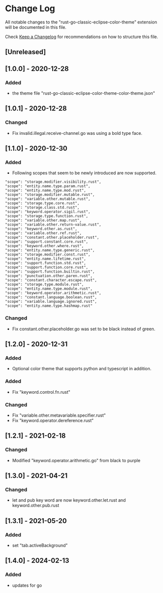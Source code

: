 # Change Log

All notable changes to the "rust-go-classic-eclipse-color-theme" extension will be documented in this file.

Check [Keep a Changelog](http://keepachangelog.com/) for recommendations on how to structure this file.

## [Unreleased]

## [1.0.0] - 2020-12-28
### Added
 - the theme file "rust-go-classic-eclipse-color-theme-color-theme.json"

## [1.0.1] - 2020-12-28
### Changed
 - Fix invalid.illegal.receive-channel.go was using a bold type face.

## [1.1.0] - 2020-12-30
### Added
 - Following scopes that seem to be newly introduced are now supported.
```
"scope": "storage.modifier.visibility.rust",
"scope": "entity.name.type.param.rust",
"scope": "entity.name.type.mod.rust",
"scope": "storage.modifier.mutable.rust",
"scope": "variable.other.mutable.rust",
"scope": "storage.type.core.rust",
"scope": "storage.class.std.rust",
"scope": "keyword.operator.sigil.rust",
"scope": "storage.type.function.rust",
"scope": "variable.other.map.rust",
"scope": "variable.other.return-value.rust",
"scope": "keyword.other.as.rust",
"scope": "variable.other.ref.rust",
"scope": "constant.other.placeholder.rust",
"scope": "support.constant.core.rust",
"scope": "keyword.other.where.rust",
"scope": "entity.name.type.generic.rust",
"scope": "storage.modifier.const.rust",
"scope": "entity.name.lifetime.rust",
"scope": "support.function.std.rust",
"scope": "support.function.core.rust",
"scope": "support.function.builtin.rust",
"scope": "punctuation.other.paren.rust",
"scope": "constant.character.escape.rust",
"scope": "storage.type.module.rust",
"scope": "entity.name.type.module.rust",
"scope": "keyword.operator.arithmetic.rust",
"scope": "constant.language.boolean.rust",
"scope": "variable.language.ignored.rust",
"scope": "entity.name.type.hashmap.rust"
```
### Changed
 - Fix constant.other.placeholder.go was set to be black instead of green.

## [1.2.0] - 2020-12-31
### Added
 - Optional color theme that supports python and typescript in addition.
### Added
 - Fix "keyword.control.fn.rust"
### Changed
 - Fix "variable.other.metavariable.specifier.rust"
 - Fix "keyword.operator.dereference.rust"

## [1.2.1] - 2021-02-18
### Changed
 - Modified "keyword.operator.arithmetic.go" from black to purple

## [1.3.0] - 2021-04-21
### Changed
 - let and pub key word are now keyword.other.let.rust and keyword.other.pub.rust

## [1.3.1] - 2021-05-20
### Added
 - set "tab.activeBackground"

## [1.4.0] - 2024-02-13
### Added
 - updates for go
